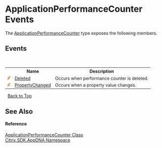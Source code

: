 # ApplicationPerformanceCounter Events
 

The <a href="a517b9ca-5392-9e0a-130a-55b04403e36a">ApplicationPerformanceCounter</a> type exposes the following members.


## Events
&nbsp;<table><tr><th></th><th>Name</th><th>Description</th></tr><tr><td>![Public event](media/pubevent.gif "Public event")</td><td><a href="28d6cdd8-5408-a8f7-ecce-71d2cd3471c9">Deleted</a></td><td>
Occurs when performance counter is deleted.</td></tr><tr><td>![Public event](media/pubevent.gif "Public event")</td><td><a href="6abaed8d-aca2-4610-d9a0-cd9f24e1c1ab">PropertyChanged</a></td><td>
Occurs when a property value changes.</td></tr></table>&nbsp;
<a href="#applicationperformancecounter-events">Back to Top</a>

## See Also


#### Reference
<a href="a517b9ca-5392-9e0a-130a-55b04403e36a">ApplicationPerformanceCounter Class</a><br /><a href="fe2d265b-410b-8b11-1eb4-a790e0b062bf">Citrix.SDK.AppDNA Namespace</a><br />